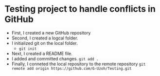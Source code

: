 # Testing project to handle conflicts in GitHub

- First, I created a new GitHub repository
- Second, I created a logcal folder.
- I initialized git on the local folder.
  - `git init`
- Next, I created a README file.
- I added and committed changes.
  `git add .`
- Finally, I conneted the local repository to the remote repository
  `git remote add origin https://github.com/G-Uzoh/Testing.git`
